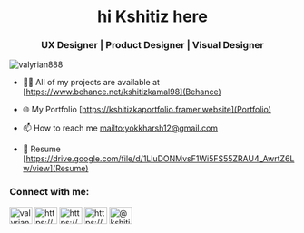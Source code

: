 <h1 align="center">hi Kshitiz here</h1>
<h3 align="center">UX Designer | Product Designer | Visual Designer</h3>

<p align="left"> <img src="https://komarev.com/ghpvc/?username=valyrian888&label=Profile%20views&color=0e75b6&style=flat" alt="valyrian888" /> </p>

- 👨‍💻 All of my projects are available at [https://www.behance.net/kshitizkamal98](Behance)

- 🌐 My Portfolio  [https://kshitizkaportfolio.framer.website](Portfolio)

- 📫 How to reach me  [mailto:yokkharsh12@gmail.com](yokkharsh12@gmail.com)

- 📄 Resume [https://drive.google.com/file/d/1LluDONMvsF1Wi5FS55ZRAU4_AwrtZ6Lw/view](Resume)

<h3 align="left">Connect with me:</h3>
<p align="left">
<a href="https://twitter.com/valyrian888" target="blank"><img align="center" src="https://raw.githubusercontent.com/rahuldkjain/github-profile-readme-generator/master/src/images/icons/Social/twitter.svg" alt="valyrian888" height="30" width="40" /></a>
<a href="https://linkedin.com/in/https://www.linkedin.com/in/kshitiz-kamal-2445a9252/" target="blank"><img align="center" src="https://raw.githubusercontent.com/rahuldkjain/github-profile-readme-generator/master/src/images/icons/Social/linked-in-alt.svg" alt="https://www.linkedin.com/in/kshitiz-kamal-2445a9252/" height="30" width="40" /></a>
<a href="https://instagram.com/https://www.instagram.com/kshitizk12/" target="blank"><img align="center" src="https://raw.githubusercontent.com/rahuldkjain/github-profile-readme-generator/master/src/images/icons/Social/instagram.svg" alt="https://www.instagram.com/kshitizk12/" height="30" width="40" /></a>
<a href="https://www.behance.net/https://www.behance.net/kshitizkamal98" target="blank"><img align="center" src="https://raw.githubusercontent.com/rahuldkjain/github-profile-readme-generator/master/src/images/icons/Social/behance.svg" alt="https://www.behance.net/kshitizkamal98" height="30" width="40" /></a>
<a href="https://medium.com/@kshitiz98" target="blank"><img align="center" src="https://raw.githubusercontent.com/rahuldkjain/github-profile-readme-generator/master/src/images/icons/Social/medium.svg" alt="@kshitiz98" height="30" width="40" /></a>
</p>
